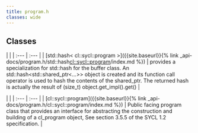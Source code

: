 ```yaml
---
title: program.h
classes: wide
---
```

## Classes

   |   |
| :--- | :--- |
| [std::hash< cl::sycl::program >]({{site.baseurl}}{% link _api-docs/program.h/std::hash<cl::sycl::program>/index.md %}) | provides a specialization for std::hash for the buffer class. An std::hash<std::shared_ptr<...>> object is created and its function call operator is used to hash the contents of the shared_ptr. The returned hash is actually the result of (size_t) object.get_impl().get()  |


   |   |
| :--- | :--- |
| [cl::sycl::program]({{site.baseurl}}{% link _api-docs/program.h/cl::sycl::program/index.md %}) | Public facing program class that provides an interface for abstracting the construction and building of a cl_program object, See section 3.5.5 of the SYCL 1.2 specification.  |

